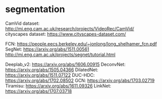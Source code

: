 # segmentation
CamVid dataset: http://mi.eng.cam.ac.uk/research/projects/VideoRec/CamVid/       
cityscapes dataset: https://www.cityscapes-dataset.com/

FCN: https://people.eecs.berkeley.edu/~jonlong/long_shelhamer_fcn.pdf                                                  
SegNet: https://arxiv.org/abs/1511.00561 http://mi.eng.cam.ac.uk/projects/segnet/tutorial.html

Deeplab_v2: https://arxiv.org/abs/1606.00915
DeconvNet: https://arxiv.org/abs/1505.04366
DilatedNet: https://arxiv.org/abs/1511.07122
DUC-HDC: https://arxiv.org/abs/1702.08502
GCN: https://arxiv.org/abs/1703.02719
Tiramisu: https://arxiv.org/abs/1611.09326
LinkNet: https://arxiv.org/abs/1707.03718



